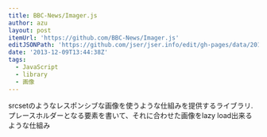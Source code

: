 ```yaml
---
title: BBC-News/Imager.js
author: azu
layout: post
itemUrl: 'https://github.com/BBC-News/Imager.js'
editJSONPath: 'https://github.com/jser/jser.info/edit/gh-pages/data/2013/12/index.json'
date: '2013-12-09T13:44:38Z'
tags:
  - JavaScript
  - library
  - 画像
---
```

srcsetのようなレスポンシブな画像を使うような仕組みを提供するライブラリ.
プレースホルダーとなる要素を書いて、それに合わせた画像をlazy load出来るような仕組み
